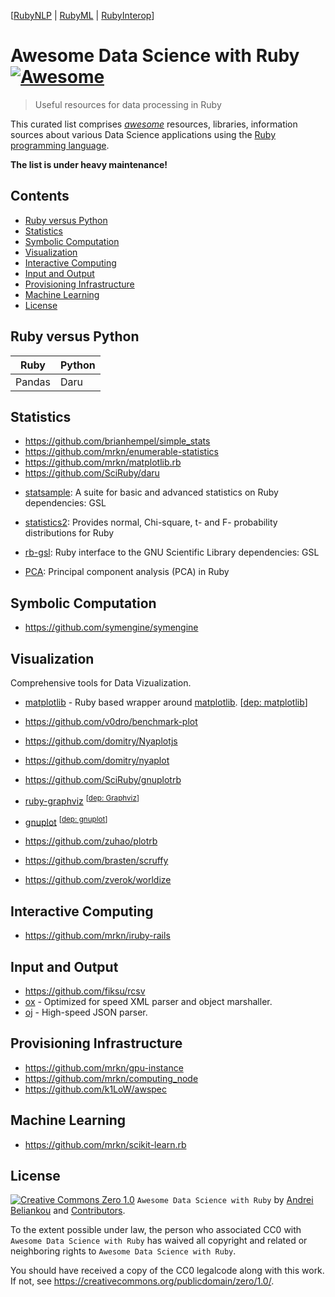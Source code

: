 [[RubyNLP](https://github.com/arbox/nlp-with-ruby) |
 [RubyML](https://github.com/arbox/machine-learning-with-ruby) |
 [RubyInterop](https://github.com/arbox/ruby-interoperability)]


# Awesome Data Science with Ruby [![Awesome](https://cdn.rawgit.com/sindresorhus/awesome/d7305f38d29fed78fa85652e3a63e154dd8e8829/media/badge.svg)](https://github.com/sindresorhus/awesome)

> Useful resources for data processing in Ruby

This curated list comprises [_awesome_](https://github.com/sindresorhus/awesome/blob/master/awesome.md)
resources, libraries, information sources about various Data Science applications using the [Ruby programming language](ruby).

**The list is under heavy maintenance!**

<!-- nodoc -->
## Contents

<!-- toc -->

- [Ruby versus Python](#ruby-versus-python)
- [Statistics](#statistics)
- [Symbolic Computation](#symbolic-computation)
- [Visualization](#visualization)
- [Interactive Computing](#interactive-computing)
- [Input and Output](#input-and-output)
- [Provisioning Infrastructure](n#provisioning-infrastructure)
- [Machine Learning](#machine-learning)
- [License](#license)

<!-- tocstop -->

<!-- doc -->

## Ruby versus Python

| Ruby   | Python |
| ---    | ---    |
| Pandas | Daru   |

## Statistics

- https://github.com/brianhempel/simple_stats
- https://github.com/mrkn/enumerable-statistics
- https://github.com/mrkn/matplotlib.rb
- https://github.com/SciRuby/daru
* [statsample](https://github.com/clbustos/statsample):
A suite for basic and advanced statistics on Ruby
dependencies: GSL

* [statistics2](https://github.com/abscondment/statistics2):
Provides normal, Chi-square, t- and F- probability distributions for Ruby

* [rb-gsl](https://github.com/blackwinter/rb-gsl):
Ruby interface to the GNU Scientific Library
dependencies: GSL

* [PCA](https://github.com/gbuesing/pca): Principal component analysis (PCA) in Ruby

## Symbolic Computation

- https://github.com/symengine/symengine

## Visualization

Comprehensive tools for Data Vizualization.

- [matplotlib](https://github.com/mrkn/matplotlib.rb) -
  Ruby based wrapper around [matplotlib](https://matplotlib.org/).
  <dep>[[dep: matplotlib](#matplotlib)]</dep>

- https://github.com/v0dro/benchmark-plot
- https://github.com/domitry/Nyaplotjs
- https://github.com/domitry/nyaplot
- https://github.com/SciRuby/gnuplotrb
- [ruby-graphviz](https://github.com/glejeune/Ruby-Graphviz)
  <sup>[[dep: Graphviz](#graphviz)]</sup>
- [gnuplot](https://github.com/rdp/ruby_gnuplot/tree/master)
  <sup>[[dep: gnuplot](#gnuplot)]</sup>
- https://github.com/zuhao/plotrb
- https://github.com/brasten/scruffy
- https://github.com/zverok/worldize


## Interactive Computing

- https://github.com/mrkn/iruby-rails


## Input and Output

- https://github.com/fiksu/rcsv
- [ox](https://github.com/ohler55/ox) -
  Optimized for speed XML parser and object marshaller.
- [oj](https://github.com/ohler55/oj) -
  High-speed JSON parser.

## Provisioning Infrastructure

- https://github.com/mrkn/gpu-instance
- https://github.com/mrkn/computing_node
- https://github.com/k1LoW/awspec


## Machine Learning

- https://github.com/mrkn/scikit-learn.rb


## License

[![Creative Commons Zero 1.0](http://mirrors.creativecommons.org/presskit/buttons/80x15/svg/cc-zero.svg)](https://creativecommons.org/publicdomain/zero/1.0/) `Awesome Data Science with Ruby` by [Andrei Beliankou](https://github.com/arbox) and
[Contributors](https://github.com/arbox/data-science-with-ruby/graphs/contributors).

To the extent possible under law, the person who associated CC0 with
`Awesome Data Science with Ruby` has waived all copyright and related or neighboring rights
to `Awesome Data Science with Ruby`.

You should have received a copy of the CC0 legalcode along with this
work. If not, see <https://creativecommons.org/publicdomain/zero/1.0/>.

<!--- Links --->
[ruby]: https://www.ruby-lang.org/en/
